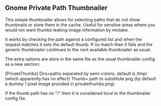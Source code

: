 Gnome Private Path Thumbnailer
------------------------------

This simple thumbnailer allows for selecting paths that do not show thumbnails or store them in the cache. Useful for senstive areas where you would not want thumbs leaking image information by mistake.

It works by checking the path against a configured list and when the request matches it sets the default thumb. If no match then it fails and the generic thumbnailer continues to the next available thumbnailer as usual.

The extra options are store in the same file as the usual thumbnailer config as a new section:

[PrivateThumbs]
Dirs=paths separated by semi-colons, default is /tmp/ (which apparently has no effect)
Thumb= path to substitute png (by default a dummy 1 pixel image provided in privatethumbs.png)

If the thumb path has no "/" then it is considered local to the thumbnailer config file.




